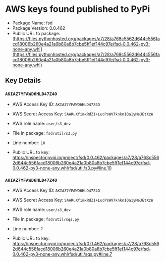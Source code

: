 # AWS keys found published to PyPi

* Package Name: fsd
* Package Version: 0.0.462
* Public URL to package: [https://files.pythonhosted.org/packages/a7/28/a768c5562d644c556facd18006b260e4a21a0b80a8b7cbe5ff1ef144c97e/fsd-0.0.462-py3-none-any.whl](https://files.pythonhosted.org/packages/a7/28/a768c5562d644c556facd18006b260e4a21a0b80a8b7cbe5ff1ef144c97e/fsd-0.0.462-py3-none-any.whl)

## Key Details

### `AKIAZ7YFAWD6HLD47Z4O`

* AWS Access Key ID: `AKIAZ7YFAWD6HLD47Z4O`
* AWS Secret Access Key: `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` 
* AWS role name: `user/s3_dev`
* File in package: `fsd/util/s3.py`
* Line number: `10`

* Public URL to key: https://inspector.pypi.io/project/fsd/0.0.462/packages/a7/28/a768c5562d644c556facd18006b260e4a21a0b80a8b7cbe5ff1ef144c97e/fsd-0.0.462-py3-none-any.whl/fsd/util/s3.py#line.10



### `AKIAZ7YFAWD6HLD47Z4O`

* AWS Access Key ID: `AKIAZ7YFAWD6HLD47Z4O`
* AWS Secret Access Key: `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` 
* AWS role name: `user/s3_dev`
* File in package: `fsd/util/sqs.py`
* Line number: `7`

* Public URL to key: https://inspector.pypi.io/project/fsd/0.0.462/packages/a7/28/a768c5562d644c556facd18006b260e4a21a0b80a8b7cbe5ff1ef144c97e/fsd-0.0.462-py3-none-any.whl/fsd/util/sqs.py#line.7


